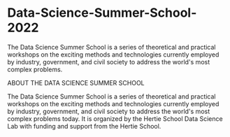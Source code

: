 # Data-Science-Summer-School-2022
The Data Science Summer School is a series of theoretical and practical workshops on the exciting methods and technologies currently employed by industry, government, and civil society to address the world's most complex problems. 


ABOUT THE DATA SCIENCE SUMMER SCHOOL

The Data Science Summer School is a series of theoretical and practical workshops on the exciting methods and technologies currently employed by industry, government, and civil society to address the world's most complex problems today. It is organized by the Hertie School Data Science Lab with funding and support from the Hertie School.
